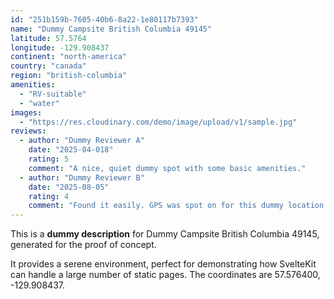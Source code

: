 ```yaml
---
id: "251b159b-7605-40b6-8a22-1e80117b7393"
name: "Dummy Campsite British Columbia 49145"
latitude: 57.5764
longitude: -129.908437
continent: "north-america"
country: "canada"
region: "british-columbia"
amenities:
  - "RV-suitable"
  - "water"
images:
  - "https://res.cloudinary.com/demo/image/upload/v1/sample.jpg"
reviews:
  - author: "Dummy Reviewer A"
    date: "2025-04-018"
    rating: 5
    comment: "A nice, quiet dummy spot with some basic amenities."
  - author: "Dummy Reviewer B"
    date: "2025-08-05"
    rating: 4
    comment: "Found it easily. GPS was spot on for this dummy location."
---
```


This is a **dummy description** for Dummy Campsite British Columbia 49145, generated for the proof of concept.

It provides a serene environment, perfect for demonstrating how SvelteKit can handle a large number of static pages. The coordinates are 57.576400, -129.908437.
